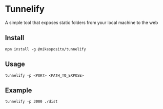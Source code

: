 # Tunnelify
A simple tool that exposes static folders from your local machine to the web

## Install
`npm install -g @mikesposito/tunnelify`

## Usage
`tunnelify -p <PORT> <PATH_TO_EXPOSE>`

## Example
`tunnelify -p 3000 ./dist`
